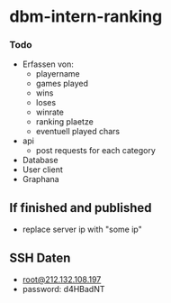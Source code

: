 # dbm-intern-ranking

### Todo

- Erfassen von:
  - playername
  - games played
  - wins
  - loses
  - winrate
  - ranking plaetze
  - eventuell played chars
- api
  - post requests for each category
- Database
- User client
- Graphana


## If finished and published
- replace server ip with "some ip"

## SSH Daten
- root@212.132.108.197
- password: d4HBadNT
